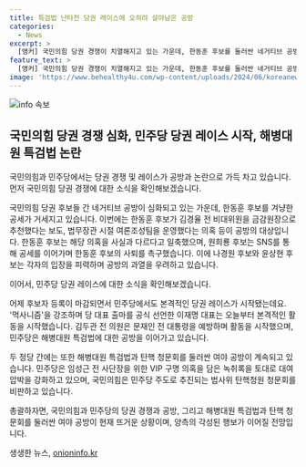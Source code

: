 ```yaml
---
title: 특검법 난타전 당권 레이스에 오히려 살아남은 공방
categories:
  - News
excerpt: >
  [앵커] 국민의힘 당권 경쟁이 치열해지고 있는 가운데, 한동훈 후보를 둘러싼 네거티브 공방이 확산되고 있습니다. 김건희 여사 문자 무시 논란과 함께, 한동훈 후보의 과거 의혹 등이 쏟아지고 있습니다. 이에 원희룡 후보와 나경원 후보 등 각 후보들도 공세를 이어가며 팽팽한 여론전을 펼치고 있습니다. 한편, 민주당 당권 경쟁도 본격화되었는데, 이재명 대표와 김두관 전 의원의 활동이 관심을 모으고 있습니다. 해병대원 특검법과 탄핵 청문회 논의도 뜨거운 상황인 가운데, 정세에 관한 관심이 증폭되고 있습니다.
feature_text: >
  [앵커] 국민의힘 당권 경쟁이 치열해지고 있는 가운데, 한동훈 후보를 둘러싼 네거티브 공방이 확산되고 있습니다. 김건희 여사 문자 무시 논란과 함께, 한동훈 후보의 과거 의혹 등이 쏟아지고 있습니다. 이에 원희룡 후보와 나경원 후보 등 각 후보들도 공세를 이어가며 팽팽한 여론전을 펼치고 있습니다. 한편, 민주당 당권 경쟁도 본격화되었는데, 이재명 대표와 김두관 전 의원의 활동이 관심을 모으고 있습니다. 해병대원 특검법과 탄핵 청문회 논의도 뜨거운 상황인 가운데, 정세에 관한 관심이 증폭되고 있습니다.
image: 'https://www.behealthy4u.com/wp-content/uploads/2024/06/koreanews.jpg'
---
```


<p><img src="https://www.behealthy4u.com/wp-content/uploads/2024/06/koreanews.jpg" alt="info 속보" /></p>

<h2 data-ke-size="size26">국민의힘 당권 경쟁 심화, 민주당 당권 레이스 시작, 해병대원 특검법 논란</h2>

<p>국민의힘과 민주당에서는 당권 경쟁 및 레이스가 공방과 논란으로 가득 차고 있습니다. 먼저 국민의힘 당권 경쟁에 대한 소식을 확인해보겠습니다.  </p>

<p>국민의힘 당권 후보들 간 네거티브 공방이 심화되고 있는 가운데, 한동훈 후보를 겨냥한 공세가 거세지고 있습니다. 이번에는 한동훈 후보가 김경율 전 비대위원을 금감원장으로 추천했다는 보도, 법무장관 시절 여론조성팀을 운영했다는 의혹 등이 공방의 대상입니다. 한동훈 후보는 해당 의혹을 사실과 다르다고 일축했으며, 원희룡 후보는 SNS를 통해 공세를 이어가며 한동훈 후보의 사퇴를 촉구했습니다. 이에 나경원 후보와 윤상현 후보는 각자의 입장을 피력하며 공방의 과열을 우려하고 있습니다.  </p>

<p>이어서, 민주당 당권 레이스에 대한 소식을 확인해보겠습니다.  </p>

<p>어제 후보자 등록이 마감되면서 민주당에서도 본격적인 당권 레이스가 시작됐는데요. '먹사니즘'을 강조하며 당 대표 출마를 공식 선언한 이재명 대표는 오늘부터 본격적인 활동을 시작했습니다. 김두관 전 의원은 문재인 전 대통령을 예방하며 활동을 시작했으며, 민주당은 해병대원 특검법에 대한 공방을 이어가고 있습니다.  </p>

<p>두 정당 간에는 또한 해병대원 특검법과 탄핵 청문회를 둘러싼 여야 공방이 계속되고 있습니다. 민주당은 임성근 전 사단장을 위한 VIP 구명 의혹을 담은 녹취록을 토대로 대여 압박을 강화하고 있으며, 국민의힘은 민주당 주도로 추진되는 법사위 탄핵청원 청문회를 비판하고 있습니다.  </p>

<p>총괄하자면, 국민의힘과 민주당의 당권 경쟁과 공방, 그리고 해병대원 특검법과 탄핵 청문회를 둘러싼 여야 공방이 현재 뜨거운 상황이며, 양측의 각성된 행보가 이어질 전망입니다.</p>
생생한 뉴스, <a href="https://onioninfo.kr" rel="dofollow">onioninfo.kr</a>



